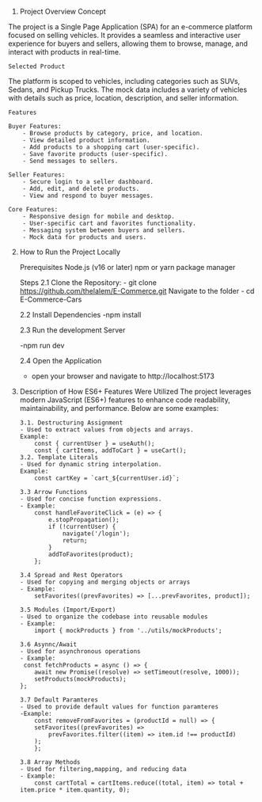 1. Project Overview
   Concept

The project is a Single Page Application (SPA) for an e-commerce platform focused on selling vehicles. It provides a seamless and interactive user experience for buyers and sellers, allowing them to browse, manage, and interact with products in real-time.

    Selected Product

The platform is scoped to vehicles, including categories such as SUVs, Sedans, and Pickup Trucks. The mock data includes a variety of vehicles with details such as price, location, description, and seller information.

    Features

    Buyer Features:
        - Browse products by category, price, and location.
        - View detailed product information.
        - Add products to a shopping cart (user-specific).
        - Save favorite products (user-specific).
        - Send messages to sellers.

    Seller Features:
        - Secure login to a seller dashboard.
        - Add, edit, and delete products.
        - View and respond to buyer messages.

    Core Features:
        - Responsive design for mobile and desktop.
        - User-specific cart and favorites functionality.
        - Messaging system between buyers and sellers.
        - Mock data for products and users.

2.  How to Run the Project Locally

    Prerequisites
    Node.js (v16 or later)
    npm or yarn package manager

    Steps
    2.1 Clone the Repository: - git clone https://github.com/thelalem/E-Commerce.git
    Navigate to the folder - cd E-Commerce-Cars

    2.2 Install Dependencies
    -npm install

    2.3 Run the development Server

    -npm run dev

    2.4 Open the Application

    - open your browser and navigate to http://localhost:5173

3.  Description of How ES6+ Features Were Utilized
    The project leverages modern JavaScript (ES6+) features to enhance code readability, maintainability, and performance. Below are some examples:

        3.1. Destructuring Assignment
        - Used to extract values from objects and arrays.
        Example:
            const { currentUser } = useAuth();
            const { cartItems, addToCart } = useCart();
        3.2. Template Literals
        - Used for dynamic string interpolation.
        Example:
            const cartKey = `cart_${currentUser.id}`;

        3.3 Arrow Functions
        - Used for concise function expressions.
        - Example:
            const handleFavoriteClick = (e) => {
                e.stopPropagation();
                if (!currentUser) {
                    navigate('/login');
                    return;
                }
                addToFavorites(product);
            };

        3.4 Spread and Rest Operators
        - Used for copying and merging objects or arrays
        - Example:
            setFavorites((prevFavorites) => [...prevFavorites, product]);

        3.5 Modules (Import/Export)
        - Used to organize the codebase into reusable modules
        - Example:
            import { mockProducts } from '../utils/mockProducts';

        3.6 Asynnc/Await
        - Used for asynchronous operations
        - Example:
         const fetchProducts = async () => {
            await new Promise((resolve) => setTimeout(resolve, 1000));
            setProducts(mockProducts);
        };

        3.7 Default Paramteres
        - Used to provide default values for function paramteres
        -Example:
            const removeFromFavorites = (productId = null) => {
            setFavorites((prevFavorites) =>
                prevFavorites.filter((item) => item.id !== productId)
            );
            };

        3.8 Array Methods
        - Used for filtering,mapping, and reducing data
        - Example:
            const cartTotal = cartItems.reduce((total, item) => total + item.price * item.quantity, 0);
